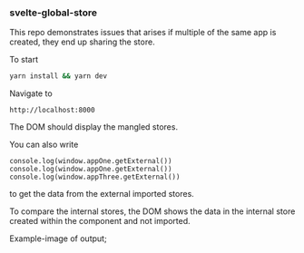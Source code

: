 ### svelte-global-store

This repo demonstrates issues that arises if multiple of the same app is created, they end up sharing the store.

To start

```bash
yarn install && yarn dev
```

Navigate to

```
http://localhost:8000
```

The DOM should display the mangled stores.

You can also write

```
console.log(window.appOne.getExternal())
console.log(window.appOne.getExternal())
console.log(window.appThree.getExternal())
```

to get the data from the external imported stores.

To compare the internal stores, the DOM shows the data in the internal store created within the component and not imported.

Example-image of output;
